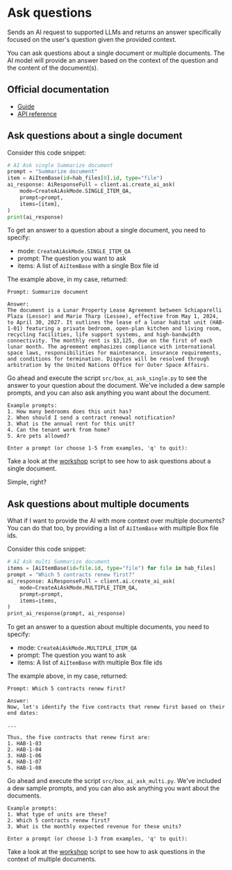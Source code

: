 # Ask questions

Sends an AI request to supported LLMs and returns an answer specifically focused on the user's question given the provided context.

You can ask questions about a single document or multiple documents. The AI model will provide an answer based on the context of the question and the content of the document(s).

## Official documentation
- [Guide](https://developer.box.com/guides/box-ai/ask-questions/)
- [API reference](https://developer.box.com/reference/post-ai-ask/)


## Ask questions about a single document

Consider this code snippet:

```python
# AI Ask single Summarize document
prompt = "Summarize document"
item = AiItemBase(id=hab_files[0].id, type="file")
ai_response: AiResponseFull = client.ai.create_ai_ask(
    mode=CreateAiAskMode.SINGLE_ITEM_QA,
    prompt=prompt,
    items=[item],
)
print(ai_response)
```

To get an answer to a question about a single document, you need to specify:
 - mode: `CreateAiAskMode.SINGLE_ITEM_QA`
 - prompt: The question you want to ask
 - items: A list of `AiItemBase` with a single Box file id

 The example above, in my case, returned:

 ```
Prompt: Summarize document

Answer:
The document is a Lunar Property Lease Agreement between Schiaparelli Plaza (Lessor) and Marie Tharp (Lessee), effective from May 1, 2024, to April 30, 2027. It outlines the lease of a lunar habitat unit (HAB-1-01) featuring a private bedroom, open-plan kitchen and living room, recycling facilities, life support systems, and high-bandwidth connectivity. The monthly rent is $3,125, due on the first of each lunar month. The agreement emphasizes compliance with international space laws, responsibilities for maintenance, insurance requirements, and conditions for termination. Disputes will be resolved through arbitration by the United Nations Office for Outer Space Affairs.
```

Go ahead and execute the script `src/box_ai_ask_single.py` to see the answer to your question about the document. We've included a dew sample prompts, and you can also ask anything you want about the document.

```
Example prompts:
1. How many bedrooms does this unit has?
2. When should I send a contract renewal notification?
3. What is the annual rent for this unit?
4. Can the tenant work from home?
5. Are pets allowed?

Enter a prompt (or choose 1-5 from examples, 'q' to quit):
```

Take a look at the [workshop](src/box_ai_ask_single.py) script to see how to ask questions about a single document.

Simple, right?

## Ask questions about multiple documents

What if I want to provide the AI with more context over multiple documents? You can do that too, by providing a list of `AiItemBase` with multiple Box file ids.

Consider this code snippet:

```python
# AI Ask multi Summarize document
items = [AiItemBase(id=file.id, type="file") for file in hab_files]
prompt = "Which 5 contracts renew first?"
ai_response: AiResponseFull = client.ai.create_ai_ask(
    mode=CreateAiAskMode.MULTIPLE_ITEM_QA,
    prompt=prompt,
    items=items,
)
print_ai_response(prompt, ai_response)
```

To get an answer to a question about multiple documents, you need to specify:
 - mode: `CreateAiAskMode.MULTIPLE_ITEM_QA`
 - prompt: The question you want to ask
 - items: A list of `AiItemBase` with multiple Box file ids

The example above, in my case, returned:
```
Prompt: Which 5 contracts renew first?

Answer:
Now, let's identify the five contracts that renew first based on their end dates:

...

Thus, the five contracts that renew first are:
1. HAB-1-03
2. HAB-1-04
3. HAB-1-06
4. HAB-1-07
5. HAB-1-08
```

Go ahead and execute the script `src/box_ai_ask_multi.py`. We've included a dew sample prompts, and you can also ask anything you want about the documents.

```
Example prompts:
1. What type of units are these?
2. Which 5 contracts renew first?
3. What is the monthly expected revenue for these units?

Enter a prompt (or choose 1-3 from examples, 'q' to quit):
```

Take a look at the [workshop](src/box_ai_ask_multi.py) script to see how to ask questions in the context of multiple documents.